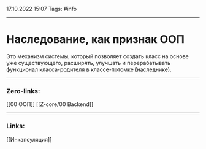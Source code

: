 17.10.2022 15:07
Tags: #info

---
# Наследование, как признак ООП
Это механизм системы, который позволяет создать класс на основе уже существующего, расширять, улучшать и перерабатывать функционал класса-родителя в классе-потомке (наследнике).

---
### Zero-links:
[[00 ООП]] [[Z-core/00 Backend]] 

---
### Links:
[[Инкапсуляция]]

